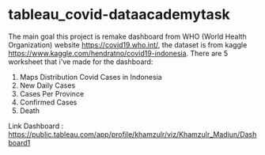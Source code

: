 # tableau_covid-dataacademytask
The main goal this project is remake dashboard from WHO (World Health Organization) website https://covid19.who.int/, the dataset is from kaggle https://www.kaggle.com/hendratno/covid19-indonesia. There are 5 worksheet that i've made for the dashboard: 
  1. Maps Distribution Covid Cases in Indonesia 
  2. New Daily Cases
  3. Cases Per Province
  4. Confirmed Cases
  5. Death 
 
Link Dashboard : https://public.tableau.com/app/profile/khamzulr/viz/Khamzulr_Madiun/Dashboard1
